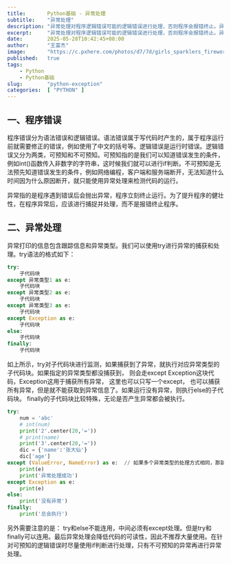 ```yaml
---
title:       Python基础 - 异常处理
subtitle:    "异常处理"
description: "异常处理对程序逻辑错误可能的逻辑错误进行处理，否则程序会报错终止。异常处理提升了程序的健壮性，但是降低了代码的可读性，因此异常处理尽可能不要使用，只有出现不可预知的异常时再进行异常处理。"
excerpt:     "异常处理对程序逻辑错误可能的逻辑错误进行处理，否则程序会报错终止。异常处理提升了程序的健壮性，但是降低了代码的可读性，因此异常处理尽可能不要使用，只有出现不可预知的异常时再进行异常处理。"
date:        2025-05-28T10:42:45+08:00
author:      "王富杰"
image:       "https://c.pxhere.com/photos/d7/7d/girls_sparklers_fireworks_celebration_happy_people_young_cheerful-846299.jpg!d"
published:   true
tags:
    - Python
    - Python基础
slug:        "python-exception"
categories:  [ "PYTHON" ]
---
```


## 一、程序错误
程序错误分为语法错误和逻辑错误。语法错误属于写代码时产生的，属于程序运行前就需要修正的错误，例如使用了中文的括号等。逻辑错误是运行时错误。逻辑错误又分为两类，可预知和不可预知。可预知指的是我们可以知道错误发生的条件，例如int()函数传入非数字的字符串，这时候我们就可以进行if判断。不可预知是无法预先知道错误发生的条件，例如网络编程，客户端和服务端断开，无法知道什么时间因为什么原因断开，就只能使用异常处理来检测代码的运行。

异常指的是程序遇到错误后会抛出异常，程序立刻终止运行。为了提升程序的健壮性，在程序异常后，应该进行捕捉并处理，而不是报错终止程序。

## 二、异常处理
异常打印的信息包含跟踪信息和异常类型。我们可以使用try进行异常的捕获和处理。try语法的格式如下：
```python
try:
    子代码块
except 异常类型1 as e:
    子代码块
except 异常类型2 as e:
    子代码块
except 异常类型3 as e:
    子代码块
except Exception as e:
    子代码块
else:
    子代码块
finally:
    子代码块
```
如上所示，try对子代码块进行监测，如果捕获到了异常，就执行对应异常类型的子代码块。如果指定的异常类型都没捕获到， 则会走except Exception这块代码，Exception这用于捕获所有异常， 这里也可以只写一个except， 也可以捕获所有异常，但是就不能获取到异常信息了。如果运行没有异常，则执行else的子代码块。 finally的子代码块比较特殊，无论是否产生异常都会被执行。
```python
try:
    num = 'abc'
    # int(num)
    print('2'.center(20,'='))
    # print(name)
    print('3'.center(20,'='))
    dic = {'name':'张大仙'}
    dic['age']
except (ValueError, NameError) as e:  // 如果多个异常类型的处理方式相同，那就可以一起处理
    print(e)
    print('异常处理成功')
except Exception as e:
    print(e)
else:
    print('没有异常')
finally:
    print('总会执行')
```
另外需要注意的是： try和else不能连用，中间必须有except处理。但是try和finally可以连用。最后异常处理会降低代码的可读性，因此不推荐大量使用。在针对可预知的逻辑错误时尽量使用if判断进行处理，只有不可预知的异常再进行异常处理。